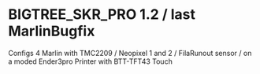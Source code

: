 # BIGTREE_SKR_PRO 1.2 / last MarlinBugfix
Configs 4 Marlin with TMC2209 / Neopixel 1 and 2 / FilaRunout sensor / on a moded Ender3pro Printer with BTT-TFT43 Touch
